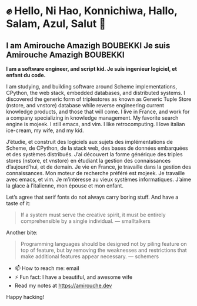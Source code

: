 # ✊ Hello, Ni Hao, Konnichiwa, Hallo, Salam, Azul, Salut 👋

## I am Amirouche Amazigh BOUBEKKI Je suis Amirouche Amazigh BOUBEKKI

**I am a software engineer, and script kid. Je suis ingenieur logiciel, et enfant du code.**

I am studying, and building software around Scheme implementations,
CPython, the web stack, embedded databases, and distributed systems. I
discovered the generic form of triplestores as known as Generic Tuple
Store (nstore, and vnstore) database while reverse engineering current
knowledge products, and those that will come. I live in France, and
work for a company specializing in knowledge management. My favorite
search engine is mojeek. I still emacs, and vim. I like
retrocomputing. I love italian ice-cream, my wife, and my kid.

J’étudie, et construit des logiciels aux sujets des implémentations de
Scheme, de CPython, de la stack web, des bases de données embarquées
et des systèmes distribués. J’ai découvert la forme générique des
triples stores (nstore, et vnstore) en étudiant la gestion des
connaissances d’aujourd’hui, et de demain. Je vie en France, je
travaille dans la gestion des connaissances. Mon moteur de recherche
préféré est mojeek. Je travaille avec emacs, et vim. Je m’intèresse au
vieux systèmes informatiques. J’aime la glace à l’italienne, mon
épouse et mon enfant.

Let’s agree that serif fonts do not always carry boring stuff. And have a taste of it:

> If a system must serve the creative spirit, it must be entirely
> comprehensible by a single individual. — smalltalkers

Another bite:

> Programming languages should be designed not by piling feature on
> top of feature, but by removing the weaknesses and restrictions that
> make additional features appear necessary. — schemers

- 📫 How to reach me: email
- ⚡ Fun fact: I have a beautiful, and awesome wife
- Read my notes at https://amirouche.dev

Happy hacking!

